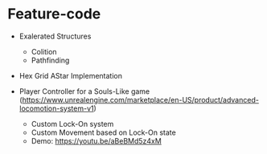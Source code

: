 ﻿# Feature-code

- Exalerated Structures
	- Colition
	- Pathfinding

- Hex Grid AStar Implementation

- Player Controller for a Souls-Like game (https://www.unrealengine.com/marketplace/en-US/product/advanced-locomotion-system-v1)
	- Custom Lock-On system
	- Custom Movement based on Lock-On state
	- Demo: https://youtu.be/aBeBMd5z4xM
